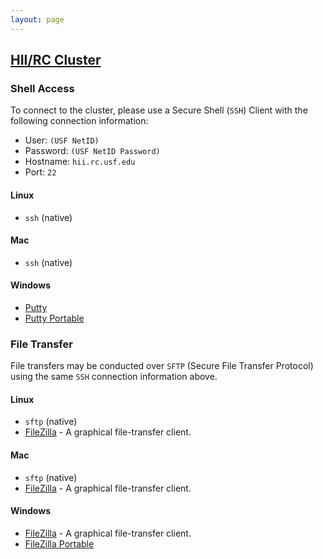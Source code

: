 ```yaml
---
layout: page
---
```


## [HII/RC Cluster](../hii-rc.html)

### Shell Access

To connect to the cluster, please use a Secure Shell (`SSH`) Client with the following connection information:

- User: `(USF NetID)`
- Password: `(USF NetID Password)`
- Hostname: `hii.rc.usf.edu`
- Port: `22`

#### Linux

- `ssh` (native)

#### Mac

- `ssh` (native)

#### Windows

- [Putty](http://www.chiark.greenend.org.uk/~sgtatham/putty/download.html)
- [Putty Portable](http://portableapps.com/apps/internet/putty_portable)

### File Transfer

File transfers may be conducted over `SFTP` (Secure File Transfer Protocol) using the same `SSH` connection information above.

#### Linux

- `sftp` (native)
- [FileZilla](https://filezilla-project.org/) - A graphical file-transfer client.

#### Mac

- `sftp` (native)
- [FileZilla](https://filezilla-project.org/) - A graphical file-transfer client.

#### Windows

- [FileZilla](https://filezilla-project.org/) - A graphical file-transfer client.
- [FileZilla Portable](http://portableapps.com/apps/internet/putty_portable)
